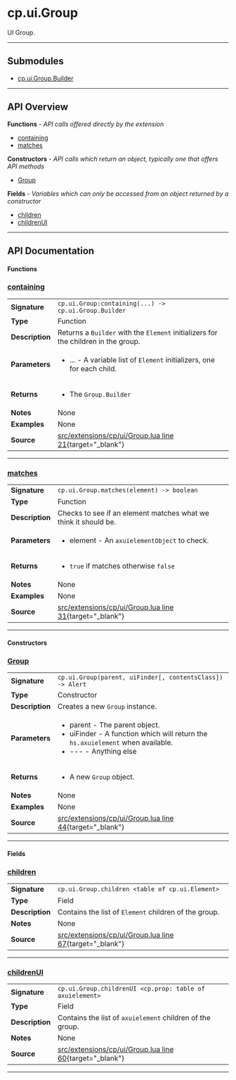 # cp.ui.Group

UI Group.

---

## Submodules
 * [cp.ui.Group.Builder](cp.ui.Group.Builder.md)

---

## API Overview
**Functions** - _API calls offered directly by the extension_
 * [containing](#containing)
 * [matches](#matches)

**Constructors** - _API calls which return an object, typically one that offers API methods_
 * [Group](#group)

**Fields** - _Variables which can only be accessed from an object returned by a constructor_
 * [children](#children)
 * [childrenUI](#childrenui)


---

## API Documentation

#### Functions


### [containing](#containing)

|                                             |                                                                                     |
| --------------------------------------------|-------------------------------------------------------------------------------------|
| **Signature**                               | `cp.ui.Group:containing(...) -> cp.ui.Group.Builder`                                                                    |
| **Type**                                    | Function                                                                     |
| **Description**                             | Returns a `Builder` with the `Element` initializers for the children in the group.                                                                     |
| **Parameters**                              | <ul><li>... - A variable list of `Element` initializers, one for each child.</li></ul> |
| **Returns**                                 | <ul><li>The `Group.Builder`</li></ul>          |
| **Notes**                                   | None |
| **Examples**                                | None |
| **Source**                                  | [src/extensions/cp/ui/Group.lua line 21](https://github.com/CommandPost/CommandPost/blob/develop/src/extensions/cp/ui/Group.lua#L21){target="_blank"} |

---


### [matches](#matches)

|                                             |                                                                                     |
| --------------------------------------------|-------------------------------------------------------------------------------------|
| **Signature**                               | `cp.ui.Group.matches(element) -> boolean`                                                                    |
| **Type**                                    | Function                                                                     |
| **Description**                             | Checks to see if an element matches what we think it should be.                                                                     |
| **Parameters**                              | <ul><li>element - An `axuielementObject` to check.</li></ul> |
| **Returns**                                 | <ul><li>`true` if matches otherwise `false`</li></ul>          |
| **Notes**                                   | None |
| **Examples**                                | None |
| **Source**                                  | [src/extensions/cp/ui/Group.lua line 31](https://github.com/CommandPost/CommandPost/blob/develop/src/extensions/cp/ui/Group.lua#L31){target="_blank"} |

---

#### Constructors


### [Group](#group)

|                                             |                                                                                     |
| --------------------------------------------|-------------------------------------------------------------------------------------|
| **Signature**                               | `cp.ui.Group(parent, uiFinder[, contentsClass]) -> Alert`                                                                    |
| **Type**                                    | Constructor                                                                     |
| **Description**                             | Creates a new `Group` instance.                                                                     |
| **Parameters**                              | <ul><li>parent - The parent object.</li><li>uiFinder - A function which will return the `hs.axuielement` when available.</li><li>--- - Anything else</li></ul> |
| **Returns**                                 | <ul><li>A new `Group` object.</li></ul>          |
| **Notes**                                   | None |
| **Examples**                                | None |
| **Source**                                  | [src/extensions/cp/ui/Group.lua line 44](https://github.com/CommandPost/CommandPost/blob/develop/src/extensions/cp/ui/Group.lua#L44){target="_blank"} |

---

#### Fields


### [children](#children)

|                                             |                                                                                     |
| --------------------------------------------|-------------------------------------------------------------------------------------|
| **Signature**                               | `cp.ui.Group.children <table of cp.ui.Element>`                                                                    |
| **Type**                                    | Field                                                                     |
| **Description**                             | Contains the list of `Element` children of the group.                                                                     |
| **Notes**                                   | None |
| **Source**                                  | [src/extensions/cp/ui/Group.lua line 67](https://github.com/CommandPost/CommandPost/blob/develop/src/extensions/cp/ui/Group.lua#L67){target="_blank"} |

---


### [childrenUI](#childrenui)

|                                             |                                                                                     |
| --------------------------------------------|-------------------------------------------------------------------------------------|
| **Signature**                               | `cp.ui.Group.childrenUI <cp.prop: table of axuielement>`                                                                    |
| **Type**                                    | Field                                                                     |
| **Description**                             | Contains the list of `axuielement` children of the group.                                                                     |
| **Notes**                                   | None |
| **Source**                                  | [src/extensions/cp/ui/Group.lua line 60](https://github.com/CommandPost/CommandPost/blob/develop/src/extensions/cp/ui/Group.lua#L60){target="_blank"} |

---

